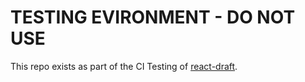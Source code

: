# TESTING EVIRONMENT - DO NOT USE

This repo exists as part of the CI Testing of [react-draft](https://github.com/digital-taco/react-draft).
